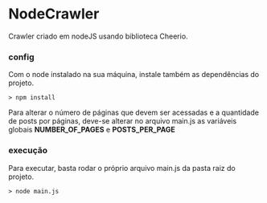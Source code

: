 # NodeCrawler

Crawler criado em nodeJS usando biblioteca Cheerio.

### config
Com o node instalado na sua máquina, instale também as dependências do projeto.

    > npm install

Para alterar o número de páginas que devem ser acessadas e a quantidade de posts por páginas, deve-se alterar no arquivo main.js as variáveis globais **NUMBER_OF_PAGES** e **POSTS_PER_PAGE**

### execução
Para executar, basta rodar o próprio arquivo main.js da pasta raiz do projeto.

    > node main.js

